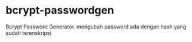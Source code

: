 # bcrypt-passwordgen
Bcrypt Password Generator. mengubah password ada dengan hash yang sudah terenskripsi 
